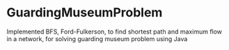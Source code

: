 # GuardingMuseumProblem

Implemented BFS, Ford-Fulkerson, to find shortest path and maximum flow in a network, for solving guarding museum problem using Java
